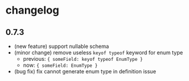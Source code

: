 # changelog

## 0.7.3

- (new feature) support nullable schema
- (minor change) remove useless `keyof typeof` keyword for enum type
  - previous: `{ someField: keyof typeof EnumType }`
  - now: `{ someField: EnumType }`
- (bug fix) fix cannot generate enum type in definition issue
